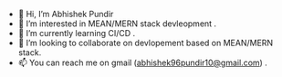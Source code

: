 - 👋 Hi, I’m Abhishek Pundir
- 👀 I’m interested in MEAN/MERN stack devleopment .
- 🌱 I’m currently learning CI/CD .
- 💞️ I’m looking to collaborate on devlopement based on MEAN/MERN stack.
- 📫 You can reach  me on gmail (abhishek96pundir10@gmail.com) .

<!---
abhishek10pundir/abhishek10pundir is a ✨ special ✨ repository because its `README.md` (this file) appears on your GitHub profile.
You can click the Preview link to take a look at your changes.
--->
